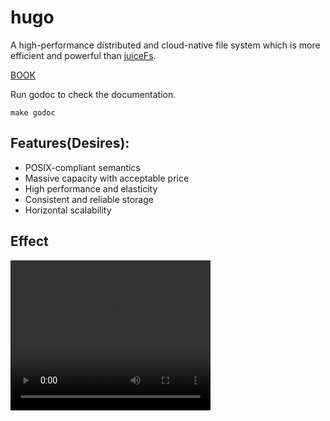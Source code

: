 # hugo

A high-performance distributed and cloud-native file system which is more efficient and powerful
than [juiceFs](https://www.juicefs.com/en/).

[BOOK](http://ellis.chen.git-pages.neochen.store:9443/hugo)

Run godoc to check the documentation.

```shell
make godoc
```

## Features(Desires):

- POSIX-compliant semantics
- Massive capacity with acceptable price
- High performance and elasticity
- Consistent and reliable storage
- Horizontal scalability

## Effect

<video src="misc/hugofs.mp4" width="320" height="240" controls></video>

